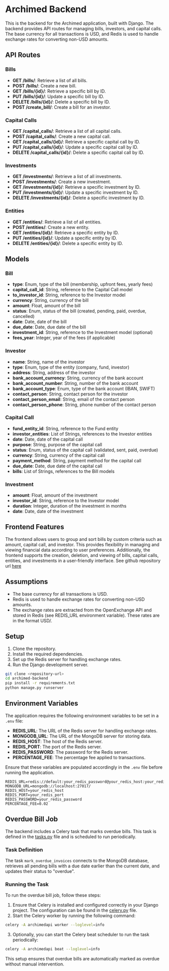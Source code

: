 # Archimed Backend
This is the backend for the Archimed application, built with Django. The backend provides API routes for managing bills, investors, and capital calls. The base currency for all transactions is USD, and Redis is used to handle exchange rates for converting non-USD amounts.

## API Routes

### Bills

- **GET /bills/**: Retrieve a list of all bills.
- **POST /bills/**: Create a new bill.
- **GET /bills/{id}/**: Retrieve a specific bill by ID.
- **PUT /bills/{id}/**: Update a specific bill by ID.
- **DELETE /bills/{id}/**: Delete a specific bill by ID.
- **POST /create_bill/**: Create a bill for an investor.

### Capital Calls

- **GET /capital_calls/**: Retrieve a list of all capital calls.
- **POST /capital_calls/**: Create a new capital call.
- **GET /capital_calls/{id}/**: Retrieve a specific capital call by ID.
- **PUT /capital_calls/{id}/**: Update a specific capital call by ID.
- **DELETE /capital_calls/{id}/**: Delete a specific capital call by ID.

### Investments

- **GET /investments/**: Retrieve a list of all investments.
- **POST /investments/**: Create a new investment.
- **GET /investments/{id}/**: Retrieve a specific investment by ID.
- **PUT /investments/{id}/**: Update a specific investment by ID.
- **DELETE /investments/{id}/**: Delete a specific investment by ID.

### Entities

- **GET /entities/**: Retrieve a list of all entities.
- **POST /entities/**: Create a new entity.
- **GET /entities/{id}/**: Retrieve a specific entity by ID.
- **PUT /entities/{id}/**: Update a specific entity by ID.
- **DELETE /entities/{id}/**: Delete a specific entity by ID.

## Models

### Bill

- **type**: Enum, type of the bill (membership, upfront fees, yearly fees)
- **capital_call_id**: String, reference to the Capital Call model
- **to_investor_id**: String, reference to the Investor model
- **currency**: String, currency of the bill
- **amount**: Float, amount of the bill
- **status**: Enum, status of the bill (created, pending, paid, overdue, cancelled)
- **date**: Date, date of the bill
- **due_date**: Date, due date of the bill
- **investment_id**: String, reference to the Investment model (optional)
- **fees_year**: Integer, year of the fees (if applicable)

### Investor

- **name**: String, name of the investor
- **type**: Enum, type of the entity (company, fund, investor)
- **address**: String, address of the investor
- **bank_account_currency**: String, currency of the bank account
- **bank_account_number**: String, number of the bank account
- **bank_account_type**: Enum, type of the bank account (IBAN, SWIFT)
- **contact_person**: String, contact person for the investor
- **contact_person_email**: String, email of the contact person
- **contact_person_phone**: String, phone number of the contact person

### Capital Call

- **fund_entity_id**: String, reference to the Fund entity
- **investor_entities**: List of Strings, references to the Investor entities
- **date**: Date, date of the capital call
- **purpose**: String, purpose of the capital call
- **status**: Enum, status of the capital call (validated, sent, paid, overdue)
- **currency**: String, currency of the capital call
- **payment_method**: String, payment method for the capital call
- **due_date**: Date, due date of the capital call
- **bills**: List of Strings, references to the Bill models

### Investment

- **amount**: Float, amount of the investment
- **investor_id**: String, reference to the Investor model
- **duration**: Integer, duration of the investment in months
- **date**: Date, date of the investment

## Frontend Features

The frontend allows users to group and sort bills by custom criteria such as amount, capital call, and investor. This provides flexibility in managing and viewing financial data according to user preferences. Additionally, the frontend supports the creation, deletion, and viewing of bills, capital calls, entities, and investments in a user-friendly interface.
See github repository url [here](https://github.com/KossaiSbai/archimed-frontend)

## Assumptions

- The base currency for all transactions is USD.
- Redis is used to handle exchange rates for converting non-USD amounts.
- The exchange rates are extracted from the OpenExchange API and stored in Redis (see REDIS_URL environment variable). These rates are in the format USD/<currency>.

## Setup

1. Clone the repository.
2. Install the required dependencies.
3. Set up the Redis server for handling exchange rates.
4. Run the Django development server.

```bash
git clone <repository-url>
cd archimed-backend
pip install -r requirements.txt
python manage.py runserver
```


## Environment Variables

The application requires the following environment variables to be set in a `.env` file:

- **REDIS_URL**: The URL of the Redis server for handling exchange rates.
- **MONGODB_URL**: The URL of the MongoDB server for storing data.
- **REDIS_HOST**: The host of the Redis server.
- **REDIS_PORT**: The port of the Redis server.
- **REDIS_PASSWORD**: The password for the Redis server.
- **PERCENTAGE_FEE**: The percentage fee applied to transactions.

Ensure that these variables are populated accordingly in the `.env` file before running the application.

```plaintext
REDIS_URL=redis://default:your_redis_password@your_redis_host:your_redis_port
MONGODB_URL=mongodb://localhost:27017/
REDIS_HOST=your_redis_host
REDIS_PORT=your_redis_port
REDIS_PASSWORD=your_redis_password
PERCENTAGE_FEE=0.02
```

## Overdue Bill Job

The backend includes a Celery task that marks overdue bills. This task is defined in the [tasks.py](#file:tasks.py-context) file and is scheduled to run periodically.

### Task Definition

The task `mark_overdue_invoices` connects to the MongoDB database, retrieves all pending bills with a due date earlier than the current date, and updates their status to "overdue".

### Running the Task

To run the overdue bill job, follow these steps:

1. Ensure that Celery is installed and configured correctly in your Django project. The configuration can be found in the [celery.py](#file:celery.py-context) file.
2. Start the Celery worker by running the following command:

```bash
celery -A archimedapi worker --loglevel=info
```

3. Optionally, you can start the Celery beat scheduler to run the task periodically:

```bash
celery -A archimedapi beat --loglevel=info
```

This setup ensures that overdue bills are automatically marked as overdue without manual intervention.
